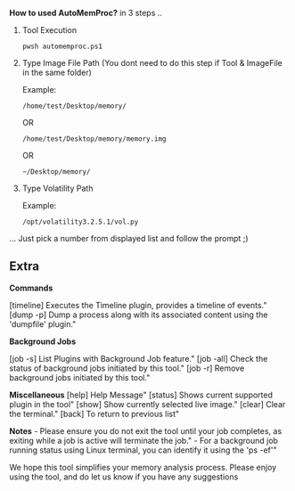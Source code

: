 **How to used AutoMemProc?** in 3 steps .. 

 

1. Tool Execution

   ```shell
   pwsh automemproc.ps1
   ```

2. Type Image File Path (You dont need to do this step if Tool & ImageFile in the same folder)

   Example:

   ```note
   /home/test/Desktop/memory/
   ```

   OR 

   ```note
   /home/test/Desktop/memory/memory.img
   ```

   OR 

   ```note
   ~/Desktop/memory/
   ```

3) Type Volatility Path
   
   Example:

   ```note
   /opt/volatility3.2.5.1/vol.py
   ```

... Just pick a number from displayed list and follow the prompt ;)

## Extra 

**Commands** 

[timeline] Executes the Timeline plugin, provides a timeline of events."
[dump -p]  Dump a process along with its associated content using the 'dumpfile' plugin."

**Background Jobs**

[job -s] List Plugins with Background Job feature."
[job -all] Check the status of background jobs initiated by this tool."
[job -r] Remove background jobs initiated by this tool."

**Miscellaneous** 
[help] Help Message"
[status] Shows current supported plugin in the tool"
[show] Show currently selected live image."
[clear] Clear the terminal."
[back] To return to previous list"

**Notes**
    - Please ensure you do not exit the tool until your job completes, as exiting while a job is active will terminate the job."
    - For a background job running status using Linux terminal, you can identify it using the 'ps -ef'"
   
  We hope this tool simplifies your memory analysis process. Please enjoy using the tool, and do let us know if you have any suggestions
